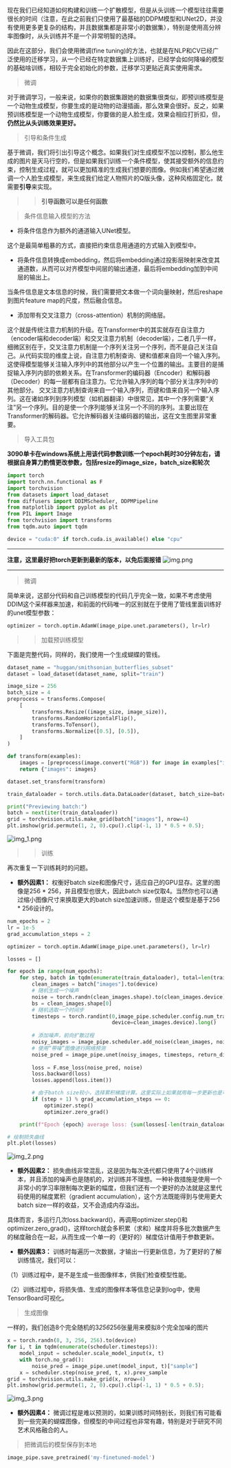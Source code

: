 现在我们已经知道如何构建和训练一个扩散模型，但是从头训练一个模型往往需要很长的时间（注意，在此之前我们只使用了最基础的DDPM模型和UNet2D，并没有使用更多更复杂的结构，并且数据集都是非常小的数据集），特别是使用高分辨率图像时，从头训练并不是一个非常明智的选择。

因此在这部分，我们会使用微调(fine tuning)的方法，也就是在NLP和CV已经广泛使用的迁移学习，从一个已经在特定数据集上训练好，已经学会如何降噪的模型的基础啥训练，相较于完全初始化的参数，迁移学习更贴近真实使用需求。

> 微调

对于微调学习，一般来说，如果你的数据集跟她的数据集很类似，即预训练模型是一个动物生成模型，你要生成的是动物的动漫插画，那么效果会很好。反之，如果预训练模型是一个动物生成模型，你要做的是人脸生成，效果会相应打折扣，但，**仍然比从头训练效果更好。**

> 引导和条件生成

基于微调，我们将引出引导这个概念。如果我们对生成模型不加以控制，那么他生成的图片是天马行空的，但是如果我们训练一个条件模型，使其接受额外的信息约束，控制生成过程，就可以更加精准的生成我们想要的图像。例如我们希望通过微调一个人脸生成模型，来生成我们给定人物照片的Q版头像，这种风格固定化，就需要**引导**来实现。

>> **引导函数可以是任何函数**

> 条件信息输入模型的方法

- 将条件信息作为额外的通道输入UNet模型。

这个是最简单粗暴的方式，直接把约束信息用通道的方式输入到模型中。

- 将条件信息转换成embedding，然后将embedding通过投影层映射来改变其通道数，从而可以对齐模型中间层的输出通道，最后将embedding加到中间层的输出上。

当条件信息是文本信息的时候，我们需要把文本做一个词向量映射，然后reshape到图片feature map的尺度，然后融合信息。

- 添加带有交叉注意力（cross-attention）机制的网络层。

这个就是传统注意力机制的升级。在Transformer中的其实就存在自注意力（encoder端和decoder端）和交叉注意力机制（decoder端），二者几乎一样，细微区别在于，交叉注意力机制是一个序列关注另一个序列，而不是自己关注自己。从代码实现的维度上说，自注意力机制查询、键和值都来自同一个输入序列。这使得模型能够关注输入序列中的其他部分以产生一个位置的输出。主要目的是捕捉输入序列内部的依赖关系。在Transformer的编码器（Encoder）和解码器（Decoder）的每一层都有自注意力。它允许输入序列的每个部分关注序列中的其他部分。
交叉注意力机制查询来自一个输入序列，而键和值来自另一个输入序列。这在诸如序列到序列模型（如机器翻译）中很常见，其中一个序列需要“关注”另一个序列。目的是使一个序列能够关注另一个不同的序列。主要出现在Transformer的解码器。它允许解码器关注编码器的输出，这在文生图里非常重要。

> 导入工具包

**3090单卡在windows系统上用该代码参数训练一个epoch耗时30分钟左右，请根据自身算力酌情更改参数，包括resize的image_size，batch_size和轮次**

```python
import torch
import torch.nn.functional as F
import torchvision
from datasets import load_dataset
from diffusers import DDIMScheduler, DDPMPipeline
from matplotlib import pyplot as plt
from PIL import Image
from torchvision import transforms
from tqdm.auto import tqdm

device = "cuda:0" if torch.cuda.is_available() else "cpu"
```
****
**注意，这里最好把torch更新到最新的版本，以免后面报错**
![img.png](img.png)
****

> 微调

简单来说，这部分代码和自己训练模型的代码几乎完全一致，如果不考虑使用DDIM这个采样器来加速，和前面的代码唯一的区别就在于使用了管线里面训练好的unet模型参数：
```python
optimizer = torch.optim.AdamW(image_pipe.unet.parameters(), lr=lr)
```
>> 加载预训练模型

下面是完整代码，同样的，我们使用一个生成蝴蝶的管线。
```python
dataset_name = "huggan/smithsonian_butterflies_subset"
dataset = load_dataset(dataset_name, split="train")

image_size = 256
batch_size = 4
preprocess = transforms.Compose(
    [
        transforms.Resize((image_size, image_size)),
        transforms.RandomHorizontalFlip(),
        transforms.ToTensor(),
        transforms.Normalize([0.5], [0.5]),
    ]
)

def transform(examples):
    images = [preprocess(image.convert("RGB")) for image in examples["image"]]
    return {"images": images}

dataset.set_transform(transform)

train_dataloader = torch.utils.data.DataLoader(dataset, batch_size=batch_size, shuffle=True)

print("Previewing batch:")
batch = next(iter(train_dataloader))
grid = torchvision.utils.make_grid(batch["images"], nrow=4)
plt.imshow(grid.permute(1, 2, 0).cpu().clip(-1, 1) * 0.5 + 0.5);
```
![img_1.png](img_1.png)

>> 训练

再次重复一下训练耗时的问题。
- **额外因素1：** 权衡好batch size和图像尺寸，适应自己的GPU显存。这里的图像是256 * 256，并且模型也很大，因此batch size仅取4。当然你也可以通过缩小图像尺寸来换取更大的batch size加速训练，但是这个模型是基于256 * 256设计的。

```python
num_epochs = 2
lr = 1e-5
grad_accumulation_steps = 2  

optimizer = torch.optim.AdamW(image_pipe.unet.parameters(), lr=lr)

losses = []

for epoch in range(num_epochs):
    for step, batch in tqdm(enumerate(train_dataloader), total=len(train_dataloader)):
        clean_images = batch["images"].to(device)
        # 随机生成一个噪声
        noise = torch.randn(clean_images.shape).to(clean_images.device)
        bs = clean_images.shape[0]
        # 随机选取一个时间步
        timesteps = torch.randint(0,image_pipe.scheduler.config.num_train_timesteps,(bs,),
                                  device=clean_images.device).long()
        
        # 添加噪声，前向扩散过程
        noisy_images = image_pipe.scheduler.add_noise(clean_images, noise, timesteps)
        # 使用“带噪”图像进行网络预测
        noise_pred = image_pipe.unet(noisy_images, timesteps, return_dict=False)[0]
        
        loss = F.mse_loss(noise_pred, noise)
        loss.backward(loss)
        losses.append(loss.item())

        # 由于batch size较小，选择累积梯度计算。这里实际上如果就用每一步更新也是可以的
        if (step + 1) % grad_accumulation_steps == 0:
            optimizer.step()
            optimizer.zero_grad()

    print(f"Epoch {epoch} average loss: {sum(losses[-len(train_dataloader):])/len(train_dataloader)}")

# 绘制损失曲线
plt.plot(losses)
```
![img_2.png](img_2.png)

- **额外因素2：** 损失曲线非常混乱，这是因为每次迭代都只使用了4个训练样本，并且添加的噪声也是随机的，对训练并不理想。一种补救措施是使用一个非常小的学习率限制每次更新的幅度，但我们还有一个更好的办法就是这里代码使用的梯度累积（gradient accumulation），这个方法既能得到与使用更大batch size一样的收益，又不会造成内存溢出。

具体而言，多运行几次loss.backward()，再调用optimizer.step()和optimizer.zero_grad()，这样torch就会多积累（求和）梯度并将多批次数据产生的梯度融合在一起，从而生成一个单一的（更好的）梯度估计值用于参数更新。

- **额外因素3：** 训练时每遍历一次数据，才输出一行更新信息，为了更好的了解训练情况，我们可以：

（1）训练过程中，是不是生成一些图像样本，供我们检查模型性能。

（2）训练过程中，将损失值、生成的图像样本等信息记录到log中，使用TensorBoard可视化。

> 生成图像

一样的，我们创造8个完全随机的3*256*256张量用来模拟8个完全加噪的图片
```python
x = torch.randn(8, 3, 256, 256).to(device)
for i, t in tqdm(enumerate(scheduler.timesteps)):
    model_input = scheduler.scale_model_input(x, t)
    with torch.no_grad():
        noise_pred = image_pipe.unet(model_input, t)["sample"]
    x = scheduler.step(noise_pred, t, x).prev_sample
grid = torchvision.utils.make_grid(x, nrow=4)
plt.imshow(grid.permute(1, 2, 0).cpu().clip(-1, 1) * 0.5 + 0.5);
```
![img_3.png](img_3.png)

- **额外因素4：** 微调过程是难以预测的，如果训练时间特别长，则我们有可能看到一些完美的蝴蝶图像，但模型的中间过程也非常有趣，特别是对于研究不同艺术风格融合的人。

> 把微调后的模型保存到本地

```python
image_pipe.save_pretrained('my-finetuned-model')
```